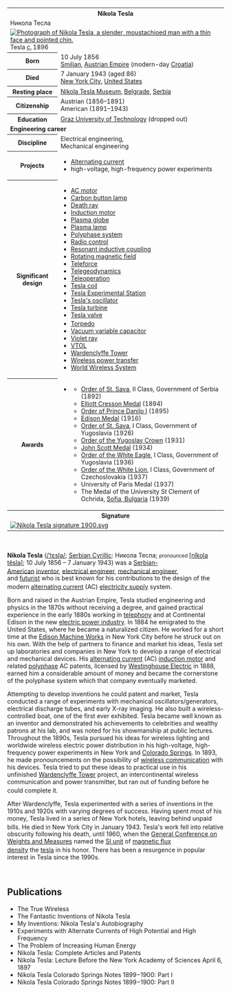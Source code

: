 <table class="infobox biography vcard">
<tbody>
<tr>
<th colspan="2">
<div class="fn">Nikola Tesla</div>
</th>
</tr>
<tr>
<td colspan="2">
<div class="nickname">Никола Тесла</div>
</td>
</tr>
<tr>
<td colspan="2"><a class="image" title="Photograph of Nikola Tesla, a slender, moustachioed man with a thin face and pointed chin." href="220px-N.Tesla.png"><img src="220px-N.Tesla.png" srcset="220px-N.Tesla.png" alt="Photograph of Nikola Tesla, a slender, moustachioed man with a thin face and pointed chin." width="220" height="287" data-file-width="2563" data-file-height="3348" /></a>
<div>Tesla&nbsp;<abbr title="circa">c.</abbr>&thinsp;1896</div>
</td>
</tr>
<tr>
<th scope="row">Born</th>
<td>10 July 1856<br />
<div class="birthplace"><a title="Smiljan" href="https://en.wikipedia.org/wiki/Smiljan">Smiljan</a>,&nbsp;<a title="Austrian Empire" href="https://en.wikipedia.org/wiki/Austrian_Empire">Austrian Empire</a>&nbsp;(modern-day&nbsp;<a title="Croatia" href="https://en.wikipedia.org/wiki/Croatia">Croatia</a>)</div>
</td>
</tr>
<tr>
<th scope="row">Died</th>
<td>7 January 1943&nbsp;(aged&nbsp;86)<br />
<div class="deathplace"><a title="New York City" href="https://en.wikipedia.org/wiki/New_York_City">New York City</a>,&nbsp;<a title="United States" href="https://en.wikipedia.org/wiki/United_States">United States</a></div>
</td>
</tr>
<tr>
<th scope="row">Resting place</th>
<td class="label"><a title="Nikola Tesla Museum" href="https://en.wikipedia.org/wiki/Nikola_Tesla_Museum">Nikola Tesla Museum</a>,&nbsp;<a title="Belgrade" href="https://en.wikipedia.org/wiki/Belgrade">Belgrade</a>,&nbsp;<a title="Serbia" href="https://en.wikipedia.org/wiki/Serbia">Serbia</a></td>
</tr>
<tr>
<th scope="row">Citizenship</th>
<td class="category">Austrian (1856&ndash;1891)<br />American&nbsp;<span class="nowrap">(1891&ndash;1943)</span></td>
</tr>
<tr>
<th scope="row">Education</th>
<td><a title="Graz University of Technology" href="https://en.wikipedia.org/wiki/Graz_University_of_Technology">Graz University of Technology</a>&nbsp;(dropped out)</td>
</tr>
<tr>
<td colspan="2"><strong>Engineering career</strong></td>
</tr>
<tr>
<th scope="row">Discipline</th>
<td class="category">Electrical engineering,<br />Mechanical engineering</td>
</tr>
<tr class="note">
<th scope="row">Projects</th>
<td>
<div class="plainlist">
<ul>
<li><a title="Alternating current" href="https://en.wikipedia.org/wiki/Alternating_current">Alternating current</a></li>
<li>high-voltage, high-frequency power experiments</li>
</ul>
</div>
</td>
</tr>
<tr class="note">
<th scope="row">Significant design</th>
<td>
<div id="NavFrame1" class="NavFrame collapsed">

<div class="plainlist">
<ul>
<li><a title="AC motor" href="https://en.wikipedia.org/wiki/AC_motor">AC motor</a></li>
<li><a title="Carbon button lamp" href="https://en.wikipedia.org/wiki/Carbon_button_lamp">Carbon button lamp</a></li>
<li><a title="Death ray" href="https://en.wikipedia.org/wiki/Death_ray">Death ray</a></li>
<li><a title="Induction motor" href="https://en.wikipedia.org/wiki/Induction_motor">Induction motor</a></li>
<li><a title="Plasma globe" href="https://en.wikipedia.org/wiki/Plasma_globe">Plasma globe</a></li>
<li><a title="Plasma lamp" href="https://en.wikipedia.org/wiki/Plasma_lamp">Plasma lamp</a></li>
<li><a title="Polyphase system" href="https://en.wikipedia.org/wiki/Polyphase_system">Polyphase system</a></li>
<li><a title="Radio control" href="https://en.wikipedia.org/wiki/Radio_control">Radio control</a></li>
<li><a title="Resonant inductive coupling" href="https://en.wikipedia.org/wiki/Resonant_inductive_coupling">Resonant inductive coupling</a></li>
<li><a title="Rotating magnetic field" href="https://en.wikipedia.org/wiki/Rotating_magnetic_field">Rotating magnetic field</a></li>
<li><a title="Teleforce" href="https://en.wikipedia.org/wiki/Teleforce">Teleforce</a></li>
<li><a title="Telegeodynamics" href="https://en.wikipedia.org/wiki/Telegeodynamics">Telegeodynamics</a></li>
<li><a title="Teleoperation" href="https://en.wikipedia.org/wiki/Teleoperation">Teleoperation</a></li>
<li><a title="Tesla coil" href="https://en.wikipedia.org/wiki/Tesla_coil">Tesla coil</a></li>
<li><a title="Tesla Experimental Station" href="https://en.wikipedia.org/wiki/Tesla_Experimental_Station">Tesla Experimental Station</a></li>
<li><a title="Tesla's oscillator" href="https://en.wikipedia.org/wiki/Tesla%27s_oscillator">Tesla's oscillator</a></li>
<li><a title="Tesla turbine" href="https://en.wikipedia.org/wiki/Tesla_turbine">Tesla turbine</a></li>
<li><a title="Tesla valve" href="https://en.wikipedia.org/wiki/Tesla_valve">Tesla valve</a></li>
<li><a title="Torpedo" href="https://en.wikipedia.org/wiki/Torpedo">Torpedo</a><sup id="cite_ref-FOOTNOTEJonnes2004355_1-0" class="reference"></sup></li>
<li><a title="Vacuum variable capacitor" href="https://en.wikipedia.org/wiki/Vacuum_variable_capacitor">Vacuum variable capacitor</a></li>
<li><a title="Violet ray" href="https://en.wikipedia.org/wiki/Violet_ray">Violet ray</a></li>
<li><a title="VTOL" href="https://en.wikipedia.org/wiki/VTOL">VTOL</a></li>
<li><a title="Wardenclyffe Tower" href="https://en.wikipedia.org/wiki/Wardenclyffe_Tower">Wardenclyffe Tower</a></li>
<li><a title="Wireless power transfer" href="https://en.wikipedia.org/wiki/Wireless_power_transfer">Wireless power transfer</a></li>
<li><a title="World Wireless System" href="https://en.wikipedia.org/wiki/World_Wireless_System">World Wireless System</a></li>
</ul>
</div>

</div>
</td>
</tr>
<tr>
<th scope="row">Awards</th>
<td>
<div id="NavFrame2" class="NavFrame collapsed">

<ul class="NavContent">
<li>
<div class="plainlist">
<ul>
<li><a title="Order of St. Sava" href="https://en.wikipedia.org/wiki/Order_of_St._Sava">Order of St. Sava</a>, II Class, Government of Serbia (1892)</li>
<li><a title="Elliott Cresson Medal" href="https://en.wikipedia.org/wiki/Elliott_Cresson_Medal">Elliott Cresson Medal</a>&nbsp;(1894)</li>
<li><a title="Order of Prince Danilo I" href="https://en.wikipedia.org/wiki/Order_of_Prince_Danilo_I">Order of Prince Danilo I</a>&nbsp;(1895)</li>
<li><a class="mw-redirect" title="Edison Medal" href="https://en.wikipedia.org/wiki/Edison_Medal">Edison Medal</a>&nbsp;(1916)</li>
<li><a title="Order of St. Sava" href="https://en.wikipedia.org/wiki/Order_of_St._Sava">Order of St. Sava</a>, I Class, Government of Yugoslavia (1926)</li>
<li><a title="Order of the Yugoslav Crown" href="https://en.wikipedia.org/wiki/Order_of_the_Yugoslav_Crown">Order of the Yugoslav Crown</a>&nbsp;(1931)</li>
<li><a title="John Scott Medal" href="https://en.wikipedia.org/wiki/John_Scott_Medal">John Scott Medal</a>&nbsp;(1934)</li>
<li><a title="Order of the White Eagle (Serbia)" href="https://en.wikipedia.org/wiki/Order_of_the_White_Eagle_(Serbia)">Order of the White Eagle</a>, I Class, Government of Yugoslavia (1936)</li>
<li><a title="Order of the White Lion" href="https://en.wikipedia.org/wiki/Order_of_the_White_Lion">Order of the White Lion</a>, I Class, Government of Czechoslovakia (1937)</li>
<li>University of Paris Medal (1937)</li>
<li>The Medal of the University St Clement of Ochrida,&nbsp;<a class="mw-redirect" title="Sofia, Bulgaria" href="https://en.wikipedia.org/wiki/Sofia,_Bulgaria">Sofia, Bulgaria</a>&nbsp;(1939)</li>
</ul>
</div>
</li>
</ul>
</div>
</td>
</tr>
<tr>
<th colspan="2">Signature</th>
</tr>
<tr>
<td colspan="2"><a class="image" href="150px-Nikola_Tesla_signature_1900.svg.png"><img src="150px-Nikola_Tesla_signature_1900.svg.png" srcset="150px-Nikola_Tesla_signature_1900.svg.png" alt="Nikola Tesla signature 1900.svg" width="150" height="25" data-file-width="585" data-file-height="98" /></a></td>
</tr>
</tbody>
</table>
</br>

<p><strong>Nikola Tesla</strong>&nbsp;(<span class="rt-commentedText nowrap"><span class="IPA nopopups noexcerpt"><a title="Help:IPA/English" href="https://en.wikipedia.org/wiki/Help:IPA/English">/<span title="/ˈ/: primary stress follows">ˈ</span><span title="'t' in 'tie'">t</span><span title="/ɛ/: 'e' in 'dress'">ɛ</span><span title="'s' in 'sigh'">s</span><span title="'l' in 'lie'">l</span><span title="/ə/: 'a' in 'about'">ə</span>/</a></span></span>;&nbsp;<a title="Serbian Cyrillic alphabet" href="https://en.wikipedia.org/wiki/Serbian_Cyrillic_alphabet">Serbian Cyrillic</a>:&nbsp;<span lang="sr-Cyrl">Никола Тесла</span>;<sup id="cite_ref-2" class="reference"></sup>&nbsp;<small>pronounced&nbsp;</small><span class="IPA" title="Representation in the International Phonetic Alphabet (IPA)"><a title="Help:IPA/Serbo-Croatian" href="https://en.wikipedia.org/wiki/Help:IPA/Serbo-Croatian">[nǐkola t&ecirc;sla]</a></span>;&nbsp;10 July 1856&nbsp;&ndash; 7 January 1943) was a&nbsp;<a class="mw-redirect" title="Serbian-American" href="https://en.wikipedia.org/wiki/Serbian-American">Serbian-American</a><sup id="cite_ref-FOOTNOTEBurgan20099_5-0" class="reference"></sup><sup id="cite_ref-6" class="reference"></sup><sup id="cite_ref-7" class="reference"></sup>&nbsp;<a title="Inventor" href="https://en.wikipedia.org/wiki/Inventor">inventor</a>,&nbsp;<a class="mw-redirect" title="Electrical engineer" href="https://en.wikipedia.org/wiki/Electrical_engineer">electrical engineer</a>,&nbsp;<a title="Mechanical engineering" href="https://en.wikipedia.org/wiki/Mechanical_engineering">mechanical engineer</a>, and&nbsp;<a title="Futurist" href="https://en.wikipedia.org/wiki/Futurist">futurist</a>&nbsp;who is best known for his contributions to the design of the modern&nbsp;<a title="Alternating current" href="https://en.wikipedia.org/wiki/Alternating_current">alternating current</a>&nbsp;(AC)&nbsp;<a class="mw-redirect" title="Electricity supply" href="https://en.wikipedia.org/wiki/Electricity_supply">electricity supply</a>&nbsp;system.<sup id="cite_ref-8" class="reference"></sup></p>
<p>Born and raised in the Austrian Empire, Tesla studied engineering and physics in the 1870s without receiving a degree, and gained practical experience in the early 1880s working in&nbsp;<a title="Telephony" href="https://en.wikipedia.org/wiki/Telephony">telephony</a>&nbsp;and at Continental Edison in the new&nbsp;<a title="Electric power industry" href="https://en.wikipedia.org/wiki/Electric_power_industry">electric power industry</a>. In 1884 he emigrated to the United States, where he became a naturalized citizen. He worked for a short time at the&nbsp;<a title="Edison Machine Works" href="https://en.wikipedia.org/wiki/Edison_Machine_Works">Edison Machine Works</a>&nbsp;in New York City before he struck out on his own. With the help of partners to finance and market his ideas, Tesla set up laboratories and companies in New York to develop a range of electrical and mechanical devices. His&nbsp;<a title="Alternating current" href="https://en.wikipedia.org/wiki/Alternating_current">alternating current</a>&nbsp;(AC)&nbsp;<a title="Induction motor" href="https://en.wikipedia.org/wiki/Induction_motor">induction motor</a>&nbsp;and related&nbsp;<a title="Polyphase system" href="https://en.wikipedia.org/wiki/Polyphase_system">polyphase</a>&nbsp;AC patents, licensed by&nbsp;<a title="Westinghouse Electric Corporation" href="https://en.wikipedia.org/wiki/Westinghouse_Electric_Corporation">Westinghouse Electric</a>&nbsp;in 1888, earned him a considerable amount of money and became the cornerstone of the polyphase system which that company eventually marketed.</p>
<p>Attempting to develop inventions he could patent and market, Tesla conducted a range of experiments with mechanical oscillators/generators, electrical discharge tubes, and early X-ray imaging. He also built a wireless-controlled boat, one of the first ever exhibited. Tesla became well known as an inventor and demonstrated his achievements to celebrities and wealthy patrons at his lab, and was noted for his showmanship at public lectures. Throughout the 1890s, Tesla pursued his ideas for wireless lighting and worldwide wireless electric power distribution in his high-voltage, high-frequency power experiments in New York and&nbsp;<a title="Colorado Springs, Colorado" href="https://en.wikipedia.org/wiki/Colorado_Springs,_Colorado">Colorado Springs</a>. In 1893, he made pronouncements on the possibility of&nbsp;<a class="mw-redirect" title="Wireless communication" href="https://en.wikipedia.org/wiki/Wireless_communication">wireless communication</a>&nbsp;with his devices. Tesla tried to put these ideas to practical use in his unfinished&nbsp;<a title="" href="https://en.wikipedia.org/wiki/Wardenclyffe_Tower">Wardenclyffe Tower</a>&nbsp;project, an intercontinental wireless communication and power transmitter, but ran out of funding before he could complete it.<sup id="cite_ref-tsteslatower_9-0" class="reference"></sup></p>
<p>After Wardenclyffe, Tesla experimented with a series of inventions in the 1910s and 1920s with varying degrees of success. Having spent most of his money, Tesla lived in a series of New York hotels, leaving behind unpaid bills. He died in New York City in January 1943.<sup id="cite_ref-10" class="reference"></sup>&nbsp;Tesla's work fell into relative obscurity following his death, until 1960, when the&nbsp;<a title="General Conference on Weights and Measures" href="https://en.wikipedia.org/wiki/General_Conference_on_Weights_and_Measures">General Conference on Weights and Measures</a>&nbsp;named the&nbsp;<a class="mw-redirect" title="SI unit" href="https://en.wikipedia.org/wiki/SI_unit">SI unit</a>&nbsp;of&nbsp;<a class="mw-redirect" title="Magnetic flux density" href="https://en.wikipedia.org/wiki/Magnetic_flux_density">magnetic flux density</a>&nbsp;the&nbsp;<a title="Tesla (unit)" href="https://en.wikipedia.org/wiki/Tesla_(unit)">tesla</a>&nbsp;in his honor.<sup id="cite_ref-11" class="reference"></sup>&nbsp;There has been a resurgence in popular interest in Tesla since the 1990s.</p>
</br>


<h2> Publications </h2>

<ul>
 <li><a target="_blank" href="https://github.com/manjunath5496/Nikola-Tesla-writings/blob/master/tesla(1).pdf" style="text-decoration:none;">The True Wireless</a></li>
  
<li><a target="_blank" href="https://github.com/manjunath5496/Nikola-Tesla-writings/blob/master/tesla(2).pdf" style="text-decoration:none;">The Fantastic Inventions of Nikola Tesla</a></li>

<li><a target="_blank" href="https://github.com/manjunath5496/Nikola-Tesla-writings/blob/master/tesla(3).pdf" style="text-decoration:none;">My Inventions: Nikola Tesla's Autobiography</a></li>
  
<li><a target="_blank" href="https://github.com/manjunath5496/Nikola-Tesla-writings/blob/master/tesla(4).pdf" style="text-decoration:none;"> Experiments with Alternate Currents of High Potential and High Frequency</a></li>
                               
  <li><a target="_blank" href="https://github.com/manjunath5496/Nikola-Tesla-writings/blob/master/tesla(5).pdf" style="text-decoration:none;"> The Problem of Increasing Human Energy </a></li>   

 <li><a target="_blank" href="https://github.com/manjunath5496/Nikola-Tesla-writings/blob/master/tesla(6).pdf" style="text-decoration:none;">Nikola Tesla: Complete Articles and Patents</a></li>
                <li><a target="_blank" href="https://github.com/manjunath5496/Nikola-Tesla-writings/blob/master/tesla(7).pdf" style="text-decoration:none;">Nikola Tesla: Lecture Before the New York Academy of Sciences April 6, 1897</a></li> 
                
   <li><a target="_blank" href="https://github.com/manjunath5496/Nikola-Tesla-writings/blob/master/tesla(8).pdf" style="text-decoration:none;">Nikola Tesla Colorado Springs Notes 1899&minus;1900: Part I</a></li>
                <li><a target="_blank" href="https://github.com/manjunath5496/Nikola-Tesla-writings/blob/master/tesla(9).pdf" style="text-decoration:none;">Nikola Tesla Colorado Springs Notes 1899&minus;1900: Part II</a></li>               
                
                

</ul>
